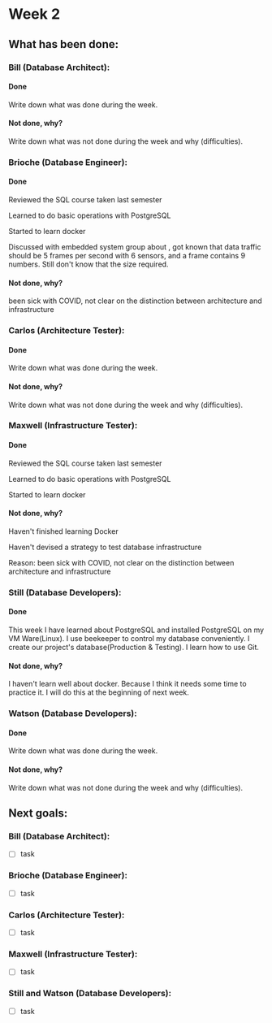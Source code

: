 # Week 2

## What has been done:

### Bill (Database Architect):

#### Done
Write down what was done during the week.

#### Not done, why?
Write down what was not done during the week and why (difficulties).


### Brioche (Database Engineer):

#### Done
Reviewed the SQL course taken last semester

Learned to do basic operations with PostgreSQL

Started to learn docker

Discussed with embedded system group about , got known that data traffic should be 5 frames per second with 6 sensors, and a frame contains 9 numbers. Still don't know that the size required.

#### Not done, why?
been sick with COVID, not clear on the distinction between architecture and infrastructure




### Carlos (Architecture Tester):

#### Done
Write down what was done during the week.

#### Not done, why?
Write down what was not done during the week and why (difficulties).


### Maxwell (Infrastructure Tester):

#### Done
Reviewed the SQL course taken last semester

Learned to do basic operations with PostgreSQL

Started to learn docker

#### Not done, why?
Haven't finished learning Docker

Haven't devised a strategy to test database infrastructure

Reason: been sick with COVID, not clear on the distinction between architecture and infrastructure

### Still (Database Developers):

#### Done
This week I have learned about PostgreSQL and installed PostgreSQL on my  VM Ware(Linux). I use beekeeper to control my database conveniently. I create our project's database(Production & Testing). I learn how to use Git.

#### Not done, why?
I haven't learn well about docker. Because I think it needs some time to practice it. I will do this at the beginning of next week.


### Watson  (Database Developers):

#### Done
Write down what was done during the week.

#### Not done, why?
Write down what was not done during the week and why (difficulties).



## Next goals:

### Bill (Database Architect):

- [ ] task

### Brioche (Database Engineer):

- [ ] task

### Carlos (Architecture Tester):

- [ ] task

### Maxwell (Infrastructure Tester):

- [ ] task

### Still and Watson (Database Developers):

- [ ] task
